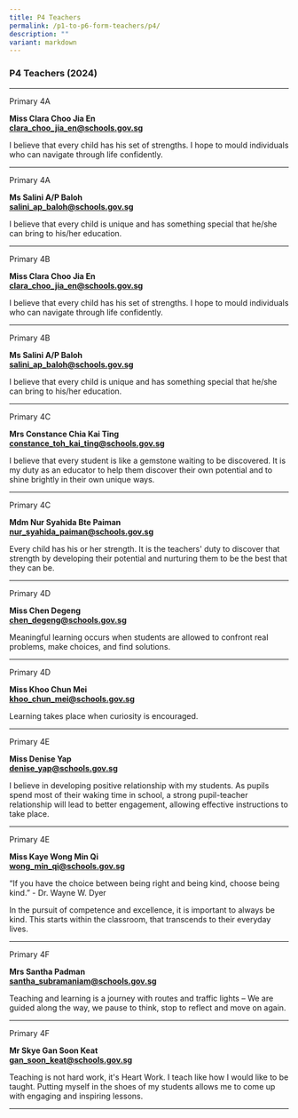 ```yaml
---
title: P4 Teachers
permalink: /p1-to-p6-form-teachers/p4/
description: ""
variant: markdown
---
```

### P4 Teachers (2024)


***
Primary 4A

**Miss Clara Choo Jia En** <br> 
[**clara_choo_jia_en@schools.gov.sg**](mailto:clara_choo_jia_en@schools.gov.sg)

I believe that every child has his set of strengths. I hope to mould individuals who can navigate through life confidently.

* * *

Primary 4A

**Ms Salini A/P Baloh** <br>
[**salini_ap_baloh@schools.gov.sg**](mailto:salini_ap_baloh@schools.gov.sg)

I believe that every child is unique and has something special that he/she can bring to his/her education.

* * *
Primary 4B

**Miss Clara Choo Jia En** <br> 
[**clara_choo_jia_en@schools.gov.sg**](mailto:clara_choo_jia_en@schools.gov.sg)

I believe that every child has his set of strengths. I hope to mould individuals who can navigate through life confidently.

* * *

Primary 4B

**Ms Salini A/P Baloh** <br>
[**salini_ap_baloh@schools.gov.sg**](mailto:salini_ap_baloh@schools.gov.sg)

I believe that every child is unique and has something special that he/she can bring to his/her education.

* * *
Primary 4C

**Mrs Constance Chia Kai Ting** <br>
[**constance_toh_kai_ting@schools.gov.sg**](mailto:constance_toh_kai_ting@schools.gov.sg)

I believe that every student is like a gemstone waiting to be discovered. It is my duty as an educator to help them discover their own potential and to shine brightly in their own unique ways.

* * *

Primary 4C

**Mdm Nur Syahida Bte Paiman** <br>
[**nur_syahida_paiman@schools.gov.sg**](mailto:nur_syahida_paiman@schools.gov.sg)

Every child has his or her strength. It is the teachers' duty to discover that strength by developing their potential and nurturing them to be the best that they can be.

* * *
Primary 4D

**Miss Chen Degeng** <br>
[**chen_degeng@schools.gov.sg**](mailto:chen_degeng@schools.gov.sg)

Meaningful learning occurs when students are allowed to confront real problems, make choices, and find solutions.

* * *
 Primary 4D
 
**Miss Khoo Chun Mei** <br>
[**khoo_chun_mei@schools.gov.sg**](mailto:khoo_chun_mei@schools.gov.sg)

Learning takes place when curiosity is encouraged.

* * *
Primary 4E

**Miss Denise Yap** <br>
[**denise_yap@schools.gov.sg**](mailto:denise_yap@schools.gov.sg)

I believe in developing positive relationship with my students. As pupils spend most of their waking time in school, a strong pupil-teacher relationship will lead to better engagement, allowing effective instructions to take place.

* * *
Primary 4E

**Miss Kaye Wong Min Qi** <br>
[**wong_min_qi@schools.gov.sg**](mailto:wong_min_qi@schools.gov.sg)

“If you have the choice between being right and being kind, choose being kind.” - Dr. Wayne W. Dyer 

In the pursuit of competence and excellence, it is important to always be kind. This starts within the classroom, that transcends to their everyday lives.

* * *
Primary 4F

**Mrs Santha Padman** <br>
[**santha_subramaniam@schools.gov.sg**](mailto:santha_subramaniam@schools.gov.sg)

Teaching and learning is a journey with routes and traffic lights – We are guided along the way, we pause to think, stop to reflect and move on again.

* * *

Primary 4F

**Mr Skye Gan Soon Keat** <br>
[**gan_soon_keat@schools.gov.sg**](mailto:gan_soon_keat@schools.gov.sg)

Teaching is not hard work, it's Heart Work. I teach like how I would like to be taught. Putting myself in the shoes of my students allows me to come up with engaging and inspiring lessons.

* * *
